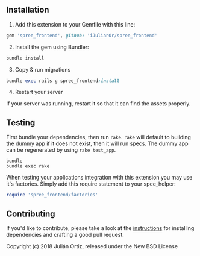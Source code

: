 ## Installation

1. Add this extension to your Gemfile with this line:
  ```ruby
  gem 'spree_frontend', github: 'iJulianOr/spree_frontend'
  ```

2. Install the gem using Bundler:
  ```ruby
  bundle install
  ```

3. Copy & run migrations
  ```ruby
  bundle exec rails g spree_frontend:install
  ```

4. Restart your server

  If your server was running, restart it so that it can find the assets properly.

## Testing

First bundle your dependencies, then run `rake`. `rake` will default to building the dummy app if it does not exist, then it will run specs. The dummy app can be regenerated by using `rake test_app`.

```shell
bundle
bundle exec rake
```

When testing your applications integration with this extension you may use it's factories.
Simply add this require statement to your spec_helper:

```ruby
require 'spree_frontend/factories'
```


## Contributing

If you'd like to contribute, please take a look at the
[instructions](CONTRIBUTING.md) for installing dependencies and crafting a good
pull request.

Copyright (c) 2018 Julián Ortiz, released under the New BSD License
